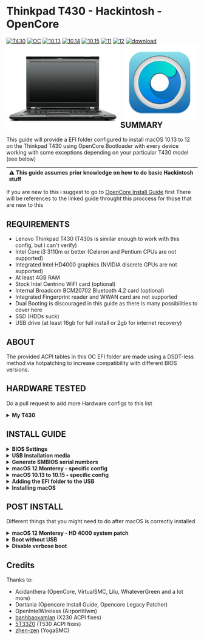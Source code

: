 # Thinkpad T430 - Hackintosh - OpenCore
[![T430](https://img.shields.io/badge/ThinkPad-T430-blueviolet.svg)](https://psref.lenovo.com/syspool/Sys/PDF/withdrawnbook/ThinkPad_T430.pdf)
[![OC](https://img.shields.io/badge/OpenCore-0.7.4-informational.svg)](https://github.com/acidanthera/OpenCorePkg/releases/tag/0.7.4)
[![10.13](https://img.shields.io/badge/macOS-10.13-yellow.svg)]()
[![10.14](https://img.shields.io/badge/macOS-10.14-blue.svg)]()
[![10.15](https://img.shields.io/badge/macOS-10.15-9cf.svg)]()
[![11](https://img.shields.io/badge/macOS-11-red.svg)]()
[![12](https://img.shields.io/badge/macOS-12-blueviolet.svg)]()
[![download](https://img.shields.io/badge/Download-latest-success.svg)](https://github.com/jozews321/T430-Hackintosh-Opencore/releases/latest)
<img align="left" src="/resources/thinkpad-T430-EOL_79fd729b-5a2f-4f6f-b54b-ad10c1796a84.png.webp" alt="Lenovo Thinkpad T430" width="300">
<img align="right" src="/resources/homepage.png" alt="Opencore" width="200">
<br /><br /><br /><br /><br /><br /><br /><br /><br /><br />
## SUMMARY 
This guide will provide a EFI folder configured to install macOS 10.13 to 12 on the Thinkpad T430 using OpenCore Bootloader with every device working with some exceptions depending on your particular T430 model (see below)

|:warning: This guide assumes prior knowledge on how to do basic Hackintosh stuff |
|:--------------------------------------------------------------------|
If you are new to this i suggest to go to [OpenCore Install Guide](https://dortania.github.io/OpenCore-Install-Guide/) first
There will be references to the linked guide throught this proccess for those that are new to this

## REQUIREMENTS
- Lenovo Thinkpad T430 (T430s is similar enough to work with this config, but i can't verify)
- Intel Core i3 3110m or better (Celeron and Pentium CPUs are not supported)
- Integrated Intel HD4000 graphics (NVIDIA discrete GPUs are not supported)
- At least 4GB RAM 
- Stock Intel Centrino WiFI card (optional)
- Internal Broadcom BCM20702 Bluetooth 4.2 card (optional)
- Integrated Fingerprint reader and WWAN card are not supported
- Dual Booting is discouraged in this guide as there is many possibilities to cover here
- SSD (HDDs suck)
- USB drive (at least 16gb for full install or 2gb for internet recovery)

## ABOUT
The provided ACPI tables in this OC EFI folder are made using a DSDT-less method via hotpatching to increase compatibility with different BIOS versions.

## HARDWARE TESTED
Do a pull request to add more Hardware configs to this list
<details>
<summary><strong>My T430</strong></summary>

### ThinkPad T430 Specs 
| Component           | Details                                       |
| ------------------: | :-------------------------------------------- |
| Model               | Lenovo ThinkPad T430                          |
| BIOS Version        | 2.77, unlocked with 1vyRain                   |
| Processor           | Intel Core i5 3320M                           |
| Memory              | 8GB DDR3 1600MHz in Dual-Channel              |
| SSD                 | Intel 520 Series SSD 180GB                    |
| Graphics            | Intel HD Graphics 4000                        |
| Display             | 15.6" 1600x900                                |
| Audio               | Realtek ALC269VC                              |
| Ethernet            | Intel 82579LM Gigabit Network                 |
| WIFI                | Intel Centrino Ultimate N-6300                |
| Bluetooth           | Integrated Broadcom BCM20702 Bluetooth 4.2    |
  
</details>

## INSTALL GUIDE

<details>
<summary><strong>BIOS Settings</strong></summary>

### BIOS Settings
Latest BIOS Version: `2.77` stock or ivyrain

**CONFIG TAB**

* USB UEFI BIOS Support: `Enabled`
* USB 3.0 Mode: `Enabled`
* Display > Boot Display Device: `ThinkPad LCD`
* SATA > SATA Controller Mode: `XHCI`
* CPU > Core Multi-Processing: `Enabled`
* CPU > Intel (R) Hyper-Threading: `Enabled`

**SECURITY TAB**

* Security Chip: `Disabled`
* UEFI BIOS Update Options > Flash BIOS Updating by End-Users: `Enabled`
* UEFI BIOS Update Options > Secure Rollback Prevention: `Enabled`
* Memory Protection: `Enabled`
* Virtualization > Intel (R) Virtualization Technology: `Enabled` 
* I/O Port Access (`Disable` the following:):
	* Wireless WAN
	* ExpressCard Slot
	* eSATA Port
	* Fingerprint Reader
	* Antitheft and Computrace
	* Secure Boot: `Disabled`

**STARTUP TAB**

* Boot (HDD/SSD as first device)
* UEFI/Legacy Boot: `UEFI only`
* CSM Support: `Disabled`
* Boot Mode: `Quick`

</details>

<details>
<summary><strong>USB Installation media</strong></summary>

### Creating the USB installer 
In this step you will create a macOS installation media.
Regardless of the OS you are using to create the installer you will need some tools [Python](https://www.python.org/downloads/), [Propertree](https://github.com/corpnewt/ProperTree)
<br /> <br /> 
Now go to [OpenCore Guide - Creating the USB](https://dortania.github.io/OpenCore-Install-Guide/installer-guide/) where you can find the instructions step by step to create the installation media with your respective OS 
</details>

<details>
<summary><strong>Generate SMBIOS serial numbers</strong></summary>
<br />
In this step you will generate the Serial, MLB, UUID and ROM to the config.plist (you will need to have ProperTree installed)

- Download the latest release [T430 EFI](https://github.com/jozews321/T430-Hackintosh-Opencore/releases/latest)
  <br /> <br /> 
- Download [GenSMBIOS](https://github.com/corpnewt/GenSMBIOS/)
  <br /> <br /> 
- Open config.plist with ProperTree in the EFI folder
  <br /> <br /> 
- Open GenSMBIOS
  <br /> <br /> 
- Choose 1 to install MacSerial
  <br /> <br /> 
- Choose 3 to generate some new serials
  <br /> <br /> 
- Write MacBookPro12,1
  <br /> <br /> 
- You will get something like this
  <br /> <br />  
<img src="/resources/gensmbios.png" width="600">
  <br /> <br /> 
  
- If you care about iServices you will need to try the generated serial in [Apple Coverage](https://checkcoverage.apple.com)
  and try to get this message (use a VPN or TOR to get around the validation limits) 
<img src="/resources/notvalidated.png" width="600">
   <br /> <br /> 
  
- Add the generated serials in the config.plist at /PlatformInfo/Generic
  (Serial to SystemSerialNumber, Board Serial to MLB, SmUUID to SystemUUID, AppleRom to ROM)
<img src="/resources/configsmbios.png" width="600">
   <br /> <br /> 

- Save and continue
</details> 

<details>
<summary><strong>macOS 12 Monterey - specific config</strong></summary>
<br />
Apple dropped support for the HD 4000 graphics so we need to get the config.plist ready for a system patch that we will get later in the post install

- Open config.plist

- Go to Misc/Security, find the entry SecureBootModel and set it to `Disabled`

- Go to NVRAM/Add/7C436110-AB2A-4BBB-A880-FE41995C9F82, find csr-active-config and set it to `030A0000`
  
Now your SIP config is ready for the System patch 
 
</details> 

<details>
<summary><strong>macOS 10.13 to 10.15 - specific config</strong></summary>
<br /> 
OC 0.7.2 changed the Default value for SecureBootModel to j137 to x86legacy thanks to this we won't be able to boot versions prior to macOS 11, but we can change it manually 

- Open config.plist

- Go to Misc/Security, find the entry SecureBootModel and set it to `j137`
  
Now your SBM is ready to boot 10.13 to 10.15 
 
</details> 
<details>
<summary><strong>Adding the EFI folder to the USB</strong></summary>
<br /> 
Now you will need to copy the EFI folder to the root of your USB Installer in order to boot from it 
<br /> <br /> 
	
You can consult [OpenCore Guide - Creating the USB](https://dortania.github.io/OpenCore-Install-Guide/installer-guide/) to get some instructions on how to do this with your OS
 
</details> 

<details>
<summary><strong>Installing macOS</strong></summary>
<br /> 
Boot from the USB by pressing F12 on the Thinkpad BIOS and choose your USB

- You will see the OpenCore Boot Picker and choose to boot from your installation media

- After that select Disk Utility and format your HDD/SSD in APFS

- Install as normal
	
You can consult [OpenCore Guide - Installation Process](https://dortania.github.io/OpenCore-Install-Guide/installation/installation-process.html) to get some instructions if you need them.
</details> 

## POST INSTALL
Different things that you might need to do after macOS is correctly installed

<details>
<summary><strong>macOS 12 Monterey - HD 4000 system patch</strong></summary>
<br /> 
Apple dropped the HD 4000 iGPU with macOS 12. If you dont install this you won't have any kind of graphics acceleration and your macOS 12 experience will be completely miserable

- Download [OpenCore Legacy Patcher](https://github.com/dortania/OpenCore-Legacy-Patcher/releases/tag/0.3.1) TUI version offline or online

- Run OLCP
	
- Choose volume root patch and follow instructions
	
- Reboot
	
If everything went right, now you would be able to control the brightness and enjoy fully Metal accelerated UI
</details> 


<details>
<summary><strong>Boot without USB</strong></summary>
<br /> 

- Download [MountEFI](https://github.com/corpnewt/MountEFI)

- Choose your macOS drive and it should be mounted in Finder 
	
- Copy your EFI folder to the root of the EFI partition on your macOS drive
	
- Reboot and disconnect your USB drive
	
- Boot from disk
	
</details> 

<details>
<summary><strong>Disable verbose boot</strong></summary>
<br /> 
If you managed to boot without any issues you can disable the verbose boot to get a clean boot experience 

- Open the config.plist

- Go to NVRAM/Add/7C436110-AB2A-4BBB-A880-FE41995C9F82
	
- Find boot-args and delete  `-v`
	
- Reboot
	
</details> 

## Credits

Thanks to:

* Acidanthera (OpenCore, VirtualSMC, Lilu, WhateverGreen and a lot more)
* Dortania (Opencore Install Guide, Opencore Legacy Patcher)
* OpenIntelWireless (Airportitlwm)
* [banhbaoxamlan](https://github.com/banhbaoxamlan/X230-Hackintosh) (X230 ACPI fixes)
* [5T33Z0](https://github.com/5T33Z0/Lenovo-T530-Hackinosh-OpenCore) (T530 ACPI fixes)
* [zhen-zen](https://github.com/zhen-zen/YogaSMC) (YogaSMC)










 











